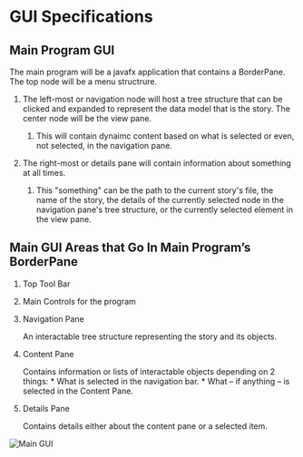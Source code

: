 # GUI Specifications

<!-- toc -->

## Main Program GUI

The main program will be a javafx application that contains a BorderPane. The top node will be a menu structrure. 

1. The left-most or navigation node will host a tree structure that can be clicked and expanded to represent the data model that is the story. The center node will be the view pane. 

    1. This will contain dynaimc content based on what is selected or even, not selected, in the navigation pane. 

2. The right-most or details pane will contain information about something at all times. 
    1. This "something" can be the path to the current story's file, the name of the story, the details of the currently selected node in the navigation pane's tree structure, or the currently selected element in the view pane.


## Main GUI Areas that Go In Main Program’s BorderPane

1. Top Tool Bar
2. Main Controls for the program
3. Navigation Pane

    An interactable tree structure representing the story and its objects.

4. Content Pane

    Contains information or lists of interactable objects depending on 2 things:
        * What is selected in the navigation bar.
        * What – if anything – is selected in the Content Pane.

5.  Details Pane

    Contains details either about the content pane or a selected item.



![Main GUI](/gui-examples/main-gui.jpg)
